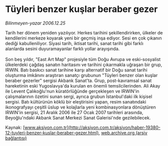 # Tüyleri benzer kuşlar beraber gezer

*Bilinmeyen-yazar 2006.12.25*

<font class="agenda2NewsSpot">
 Tarih her dönem yeniden yazılıyor. Herkes tarihini şekillendirirken, ülkeler de kendilerini merkeze koyarak yeni bir geçmiş inşa ediyor. Sesi en çok çıkanın dediği kabulleniliyor.
</font>
<font class="newsDetail">
 Siyasi tarih, iktisat tarihi, sanat tarihi gibi farklı alanlarda sesini duyuramayanlar farklı yollar arayışında.
 <br/>
 <br/>
 Son beş yıldır, "East Art Map" projesiyle tüm Doğu Avrupa ve eski-sosyalist ülkelerdeki çağdaş sanatın haritasını ve tarihini çıkarmakla uğraşan bir grup, IRWIN. Batı baskıcı sanat tarihine karşı alternatif bir Doğu sanat tarihi oluşturma imkânını araştıran sanatçı grubunun "Tüyleri benzer olan kuşlar beraber gezerler" sergisi Akbank Sanat'ta. Grup, post-kavramsal sanat hareketinin eski Yugoslavya'da kurulan en önemli temsilcilerinden. Ali Akay ile Levent Çalıkoğlu'nun küratörlüğünde gerçekleşen ve IRWIN'in çalışmalarının özetini sunan sergi, ayrıca grubun İstanbul'daki ilk kişisel sergisi. Batı kültürünün köklü bir eleştirisini yapan, resim sanatındaki ikonografyayı çeşitli üslup ve kolajlarla yeni kombinasyonlara dönüştüren IRWIN'in sergisi, 21 Aralık 2006 ile 27 Ocak 2007 tarihleri arasında, Beyoğlu'ndaki Akbank Sanat Merkezi Sanat Galerisi'nde gezilebilecek.
</font>

Kaynak: [www.aksiyon.com.tr](http://aksiyon.com.tr/aksiyon/haber-19380-12-tuyleri-benzer-kuslar-beraber-gezer.html), [web.archive.org (arşiv bağlantısı)](http://web.archive.org/web/20101210200209/http://aksiyon.com.tr/aksiyon/haber-19380-12-tuyleri-benzer-kuslar-beraber-gezer.html)
